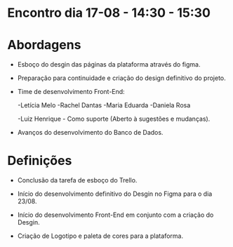# Encontro dia 17-08 - 14:30 - 15:30

# Abordagens

- Esboço do desgin das páginas da plataforma através do figma.

- Preparação para continuidade e criação do design definitivo do projeto.

- Time de desenvolvimento Front-End:
    
    -Letícia Melo
    -Rachel Dantas
    -Maria Eduarda
    -Daniela Rosa

    -Luiz Henrique - Como suporte
    (Aberto à sugestões e mudanças).

- Avanços do desenvolvimento do Banco de Dados.

# Definições

- Conclusão da tarefa de esboço do Trello.

- Início do desenvolvimento definitivo do Desgin no Figma para o dia 23/08.

- Início do desenvolvimento Front-End em conjunto com a criação do Desgin.

- Criação de Logotipo e paleta de cores para a plataforma.